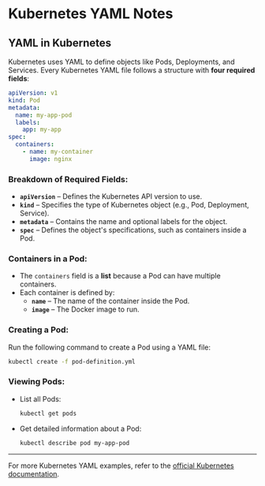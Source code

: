 # Kubernetes YAML Notes

## YAML in Kubernetes
Kubernetes uses YAML to define objects like Pods, Deployments, and Services. Every Kubernetes YAML file follows a structure with **four required fields**:

```yaml
apiVersion: v1
kind: Pod
metadata:
  name: my-app-pod
  labels:
    app: my-app
spec:
  containers:
    - name: my-container
      image: nginx
```

### Breakdown of Required Fields:
- **`apiVersion`** – Defines the Kubernetes API version to use.
- **`kind`** – Specifies the type of Kubernetes object (e.g., Pod, Deployment, Service).
- **`metadata`** – Contains the name and optional labels for the object.
- **`spec`** – Defines the object's specifications, such as containers inside a Pod.

### Containers in a Pod:
- The `containers` field is a **list** because a Pod can have multiple containers.
- Each container is defined by:
  - **`name`** – The name of the container inside the Pod.
  - **`image`** – The Docker image to run.

### Creating a Pod:
Run the following command to create a Pod using a YAML file:
```sh
kubectl create -f pod-definition.yml
```

### Viewing Pods:
- List all Pods:
  ```sh
  kubectl get pods
  ```
- Get detailed information about a Pod:
  ```sh
  kubectl describe pod my-app-pod
  ```

---
For more Kubernetes YAML examples, refer to the [official Kubernetes documentation](https://kubernetes.io/docs/concepts/).
